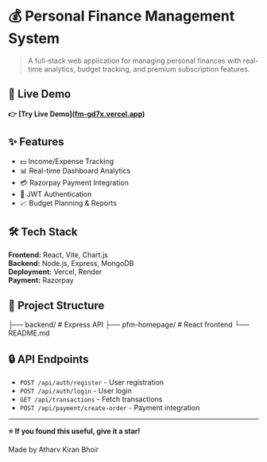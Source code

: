 # 💰 Personal Finance Management System

> A full-stack web application for managing personal finances with real-time analytics, budget tracking, and premium subscription features.

## 🚀 Live Demo

**👉 [Try Live Demo][(fm-gd7x.vercel.app)](https://fm-gd7x.vercel.app/)**

## ✨ Features

- 💵 Income/Expense Tracking
- 📊 Real-time Dashboard Analytics  
- 💳 Razorpay Payment Integration
- 🔐 JWT Authentication
- 📈 Budget Planning & Reports

## 🛠️ Tech Stack

**Frontend:** React, Vite, Chart.js  
**Backend:** Node.js, Express, MongoDB  
**Deployment:** Vercel, Render  
**Payment:** Razorpay



## 📂 Project Structure

├── backend/ # Express API
├── pfm-homepage/ # React frontend
└── README.md

## 🔒 API Endpoints

- `POST /api/auth/register` - User registration
- `POST /api/auth/login` - User login
- `GET /api/transactions` - Fetch transactions
- `POST /api/payment/create-order` - Payment integration

---

**⭐ If you found this useful, give it a star!**

Made by Atharv Kiran Bhoir
